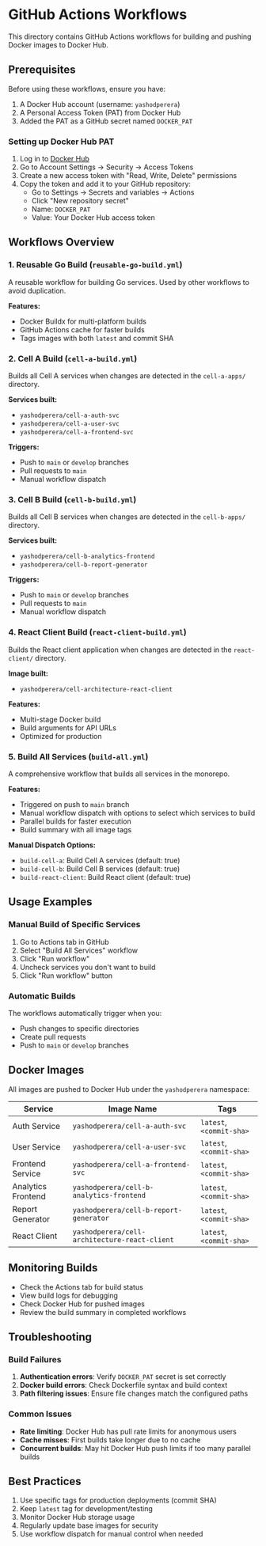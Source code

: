 # GitHub Actions Workflows

This directory contains GitHub Actions workflows for building and pushing Docker images to Docker Hub.

## Prerequisites

Before using these workflows, ensure you have:

1. A Docker Hub account (username: `yashodperera`)
2. A Personal Access Token (PAT) from Docker Hub
3. Added the PAT as a GitHub secret named `DOCKER_PAT`

### Setting up Docker Hub PAT

1. Log in to [Docker Hub](https://hub.docker.com)
2. Go to Account Settings → Security → Access Tokens
3. Create a new access token with "Read, Write, Delete" permissions
4. Copy the token and add it to your GitHub repository:
   - Go to Settings → Secrets and variables → Actions
   - Click "New repository secret"
   - Name: `DOCKER_PAT`
   - Value: Your Docker Hub access token

## Workflows Overview

### 1. Reusable Go Build (`reusable-go-build.yml`)

A reusable workflow for building Go services. Used by other workflows to avoid duplication.

**Features:**
- Docker Buildx for multi-platform builds
- GitHub Actions cache for faster builds
- Tags images with both `latest` and commit SHA

### 2. Cell A Build (`cell-a-build.yml`)

Builds all Cell A services when changes are detected in the `cell-a-apps/` directory.

**Services built:**
- `yashodperera/cell-a-auth-svc`
- `yashodperera/cell-a-user-svc`
- `yashodperera/cell-a-frontend-svc`

**Triggers:**
- Push to `main` or `develop` branches
- Pull requests to `main`
- Manual workflow dispatch

### 3. Cell B Build (`cell-b-build.yml`)

Builds all Cell B services when changes are detected in the `cell-b-apps/` directory.

**Services built:**
- `yashodperera/cell-b-analytics-frontend`
- `yashodperera/cell-b-report-generator`

**Triggers:**
- Push to `main` or `develop` branches
- Pull requests to `main`
- Manual workflow dispatch

### 4. React Client Build (`react-client-build.yml`)

Builds the React client application when changes are detected in the `react-client/` directory.

**Image built:**
- `yashodperera/cell-architecture-react-client`

**Features:**
- Multi-stage Docker build
- Build arguments for API URLs
- Optimized for production

### 5. Build All Services (`build-all.yml`)

A comprehensive workflow that builds all services in the monorepo.

**Features:**
- Triggered on push to `main` branch
- Manual workflow dispatch with options to select which services to build
- Parallel builds for faster execution
- Build summary with all image tags

**Manual Dispatch Options:**
- `build-cell-a`: Build Cell A services (default: true)
- `build-cell-b`: Build Cell B services (default: true)
- `build-react-client`: Build React client (default: true)

## Usage Examples

### Manual Build of Specific Services

1. Go to Actions tab in GitHub
2. Select "Build All Services" workflow
3. Click "Run workflow"
4. Uncheck services you don't want to build
5. Click "Run workflow" button

### Automatic Builds

The workflows automatically trigger when you:
- Push changes to specific directories
- Create pull requests
- Push to `main` or `develop` branches

## Docker Images

All images are pushed to Docker Hub under the `yashodperera` namespace:

| Service | Image Name | Tags |
|---------|------------|------|
| Auth Service | `yashodperera/cell-a-auth-svc` | `latest`, `<commit-sha>` |
| User Service | `yashodperera/cell-a-user-svc` | `latest`, `<commit-sha>` |
| Frontend Service | `yashodperera/cell-a-frontend-svc` | `latest`, `<commit-sha>` |
| Analytics Frontend | `yashodperera/cell-b-analytics-frontend` | `latest`, `<commit-sha>` |
| Report Generator | `yashodperera/cell-b-report-generator` | `latest`, `<commit-sha>` |
| React Client | `yashodperera/cell-architecture-react-client` | `latest`, `<commit-sha>` |

## Monitoring Builds

- Check the Actions tab for build status
- View build logs for debugging
- Check Docker Hub for pushed images
- Review the build summary in completed workflows

## Troubleshooting

### Build Failures

1. **Authentication errors**: Verify `DOCKER_PAT` secret is set correctly
2. **Docker build errors**: Check Dockerfile syntax and build context
3. **Path filtering issues**: Ensure file changes match the configured paths

### Common Issues

- **Rate limiting**: Docker Hub has pull rate limits for anonymous users
- **Cache misses**: First builds take longer due to no cache
- **Concurrent builds**: May hit Docker Hub push limits if too many parallel builds

## Best Practices

1. Use specific tags for production deployments (commit SHA)
2. Keep `latest` tag for development/testing
3. Monitor Docker Hub storage usage
4. Regularly update base images for security
5. Use workflow dispatch for manual control when needed